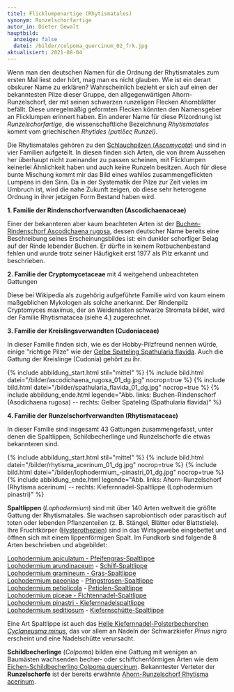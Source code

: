 ```yaml
---
titel: Flicklumpenartige (Rhytismatales)
synonym: Runzelschorfartige
autor_in: Dieter Gewalt
hauptbild:
  anzeige: false
  datei: /bilder/colpoma_quercinum_02_frk.jpg
aktualisiert: 2021-08-04
---
```

Wenn man den deutschen Namen für die Ordnung der Rhytismatales zum ersten Mal liest oder hört, mag man es nicht glauben. Wie ist ein derart obskurer Name zu erklären? Wahrscheinlich bezieht er sich auf einen der bekanntesten Pilze dieser Gruppe, den allgegenwärtigen Ahorn-Runzelschorf, der mit seinen schwarzen runzeligen Flecken Ahornblätter befällt. Diese unregelmäßig geformten Flecken könnten den Namensgeber an Flicklumpen erinnert haben. Ein anderer Name für diese Pilzordnung ist *Runzelschorfartige*, die wissenschaftliche Bezeichnung *Rhytismatales* kommt vom griechischen *Rhytides (ρυτίδες Runzel)*.

Die Rhytismatales gehören zu den [Schlauchpilzen (*Ascomycota*)](Ascomyzeten "Glossar") und sind in vier Familien aufgeteilt. In diesen finden sich Arten, die von ihrem Aussehen her überhaupt nicht zueinander zu passen scheinen, mit Flicklumpen keinerlei Ähnlichkeit haben und auch keine Runzeln besitzen. Auch für diese bunte Mischung kommt mir das Bild eines wahllos zusammengeflickten Lumpens in den Sinn. Da in der Systematik der Pilze zur Zeit vieles im Umbruch ist, wird die nahe Zukunft zeigen, ob diese sehr heterogene Ordnung in ihrer jetzigen Form Bestand haben wird.

**1. Familie der Rindenschorfverwandten (Ascodichaenaceae)**

Einer der bekannteren aber kaum beachteten Arten ist der [Buchen-Rindenschorf Ascodichaena rugosa](/pilze/ascodichaena-rugosa-buchen-rindenschorf), dessen deutscher Name bereits eine Beschreibung seines Erscheinungsbildes ist: ein dunkler schorfiger Belag auf der Rinde lebender Buchen. Er dürfte in keinem Rotbuchenbestand fehlen und wurde trotz seiner Häufigkeit erst 1977 als Pilz erkannt und beschrieben.

**2. Familie der Cryptomycetaceae** mit 4 weitgehend unbeachteten Gattungen 

Diese bei Wikipedia als zugehörig aufgeführte Familie wird von kaum einem maßgeblichen Mykologen als solche anerkannt. Der Rindenpilz Cryptomyces maximus, der an Weidenästen schwarze Stromata bildet, wird der Familie Rhytismatacea (siehe 4.) zugerechnet. 

**3. Familie der Kreislingsverwandten (Cudoniaceae)**

In dieser Familie finden sich, wie es der Hobby-Pilzfreund nennen würde, einige "richtige Pilze" wie der [Gelbe Spateling Spathularia flavida](/pilze/spathularia-flavida-gelber-spateling). Auch die Gattung der Kreislinge (Cudonia) gehört zu ihr.

{% include abbildung_start.html stil="mittel" %}
{% include bild.html datei="/bilder/ascodichaena_rugosa_01_dg.jpg" nocrop=true %}
{% include bild.html datei="/bilder/spathularia_flavida_01_dg.jpg" nocrop=true %}
{% include abbildung_ende.html legende="Abb. links: Buchen-Rindenschorf (Asodichaena rugosa) -- rechts: Gelber Spateling (Spathularia flavida)" %}

**4. Familie der Runzelschorfverwandten (Rhytismataceae)**

In dieser Familie sind insgesamt 43 Gattungen zusammengefasst, unter denen die Spaltlippen, Schildbecherlinge und Runzelschorfe die etwas bekannteren sind.

{% include abbildung_start.html stil="mittel" %}
{% include bild.html datei="/bilder/rhytisma_acerinum_01_dg.jpg" nocrop=true %}
{% include bild.html datei="/bilder/lophodermium_-pinastri_01_dg.jpg" nocrop=true %}
{% include abbildung_ende.html legende="Abb. links: Ahorn-Runzelschorf (Rhytisma acerinum) -- rechts: Kiefernnadel-Spaltlippe (Lophodermium pinastri)" %}

**Spaltlippen** (*Lophodermium*) sind mit über 140 Arten weltweit die größte Gattung der Rhytismatales. Sie wachsen saprobiontisch oder parasitisch auf toten oder lebenden Pflanzenteilen (z. B. Stängel, Blätter oder Blattstiele). Ihre Fruchtkörper ([Hysterothezien](Hysterothezien "Glossar")) sind in das Wirtsgewebe eingebettet und öffnen sich mit einem lippenförmigen Spalt. Im Fundkorb sind folgende 8 Arten beschrieben und abgebildet:

[Lophodermium apiculatum - Pfeifengras-Spaltlippe](/pilze/lophodermium-apiculatum-pfeifengras-spaltlippe)  
[Lophodermium arundinaceum](/pilze/lophodermium-arundinaceum-schilf-spaltlippe) - [Schilf-Spaltlippe ](/pilze/lophodermium-arundinaceum-schilf-spaltlippe)\
[Lophodermium gramineum - Gras-Spaltlippe](/pilze/lophodermium-gramineum-gras-spaltlippe)\
[Lophodermium paeoniae](/pilze/lophodermium-paeoniae-pfingstrosen-spaltlippe) - [Pfingstrosen-Spaltlippe ](/pilze/lophodermium-paeoniae-pfingstrosen-spaltlippe)\
[Lophodermium petiolicola](/pilze/lophodermium-petiolicola-petiolen-spaltlippe) - [Petiolen-Spaltlippe ](/pilze/lophodermium-petiolicola-petiolen-spaltlippe)\
[Lophodermium piceae - Fichtennadel-Spaltlippe](/pilze/lophodermium-piceae-fichtennadel-spaltlippe-fichtennadelröte)\
[Lophodermium pinastri - ](/pilze/lophodermium-pinastri-kiefernnadel-spaltlippe)[Kiefernnadelspaltlippe](/pilze/lophodermium-pinastri-kiefernnadel-spaltlippe)\
[Lophodermium seditiosum](/pilze/lophodermium-seditiosum-kiefernschütte-spaltlippe) - [Kiefernschütte-Spaltlippe ](/pilze/lophodermium-seditiosum-kiefernschütte-spaltlippe)

Eine Art Spaltlippe ist auch das [Helle Kiefernnadel-Polsterbecherchen *Cyclaneusma minus*](/pilze/cyclaneusma-minus-helles-kiefernnadel-polsterbecherchen), das vor allem an Nadeln der Schwarzkiefer *Pinus nigra* erscheint und eine Nadelschütte verursacht.

**Schildbecherlinge** (*Colpoma*) bilden eine Gattung mit wenigen an Baumästen wachsenden becher- oder schiffchenförmigen Arten wie dem [Eichen-Schildbecherling Colpoma quercinum](/pilze/colpoma-quercinum-eichen-schildbecherling). Bekanntester Verteter der **Runzelschorfe** ist der bereits erwähnte [Ahorn-Runzelschorf Rhytisma acerinum](/pilze/rhytisma-acerinum-ahorn-runzelschorf).